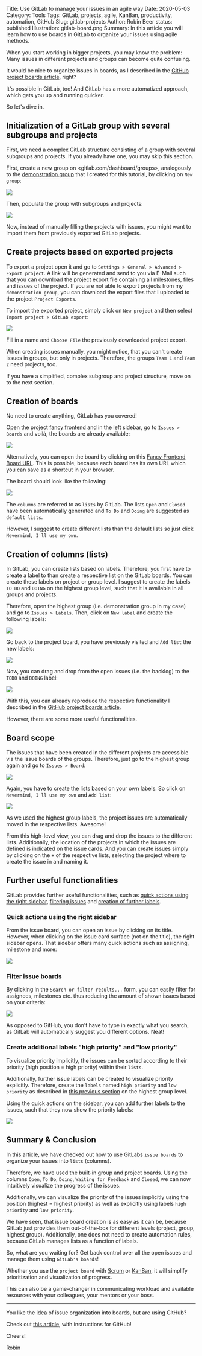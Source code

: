 Title: Use GitLab to manage your issues in an agile way
Date: 2020-05-03
Category: Tools
Tags: GitLab, projects, agile, KanBan, productivity, automation, GitHub
Slug: gitlab-projects
Author: Robin Beer
status: published
Illustration: gitlab-board.png 
Summary: In this article you will learn how to use boards in GitLab to organize your issues using agile methods.

When you start working in bigger projects, you may know the problem:
Many issues in different projects and groups can become quite confusing.

It would be nice to organize issues in boards, as I described in the [GitHub project boards article](https://www.robin-beer.de/github-projects.html#github-projects), right?

It's possible in GitLab, too! And GitLab has a more automatized approach, which gets you up and running quicker.

So let's dive in.

## Initialization of a GitLab group with several subgroups and projects

First, we need a complex GitLab structure consisting of a group with several subgroups and projects.
If you already have one, you may skip this section.

First, create a new group on <gitlab.com/dashboard/groups>, analogously to the [demonstration group](https://gitlab.com/demonstration-group) that I created for this tutorial, by clicking on `New group`:

![]({static}/Tools/images/gitlab-boards/2020-05-03-17-28-16.png)

Then, populate the group with subgroups and projects:

![]({static}/Tools/images/gitlab-boards/2020-05-03-18-09-41.png)


Now, instead of manually filling the projects with issues, you might want to import them from previously exported GitLab projects.

## Create projects based on exported projects

To export a project open it and go to `Settings > General > Advanced > Export project`. A link will be generated and send to you via E-Mail such that you can download the project export file containing all milestones, files and issues of the project. If you are not able to export projects from my `demonstration group`, you can download the export files that I uploaded to the project `Project Exports`.

To import the exported project, simply click on `New project` and then select `Import project > GitLab export`:

![]({static}/Tools/images/gitlab-boards/2020-05-03-17-42-02.png)

Fill in a name and `Choose File` the previously downloaded project export.

When creating issues manually, you might notice, that you can't create issues in groups, but only in projects. Therefore, the groups `Team 1` and `Team 2` need projects, too.

If you have a simplified, complex subgroup and project structure, move on to the next section.

## Creation of boards

No need to create anything, GitLab has you covered!

Open the project [fancy frontend](https://gitlab.com/demonstration-group/code/fancy-frontend) and in the left sidebar, go to `Issues > Boards` and voilà, the boards are already available:

![]({static}/Tools/images/gitlab-boards/2020-05-03-18-15-46.png)

Alternatively, you can open the board by clicking on this [Fancy Frontend Board URL](https://gitlab.com/demonstration-group/code/fancy-frontend). This is possible, because each board has its own URL which you can save as a shortcut in your browser.

The board should look like the following:

![]({static}/Tools/images/gitlab-boards/2020-05-03-18-18-45.png)

The `columns` are referred to as `lists` by GitLab. The lists `Open` and `Closed` have been automatically generated and `To Do` and `Doing` are suggested as `default lists`.

However, I suggest to create different lists than the default lists so just click `Nevermind, I'll use my own`.

## Creation of columns (lists)

In GitLab, you can create lists based on labels. Therefore, you first have to create a label to than create a respective list on the GitLab boards. You can create these labels on project or group level.
I suggest to create the labels `TO DO` and `DOING` on the highest group level, such that it is available in all groups and projects. 

Therefore, open the highest group (i.e. demonstration group in my case) and go to `Issues > Labels`. Then, click on `New label` and create the following labels:

![]({static}/Tools/images/gitlab-boards/2020-05-03-18-27-53.png)

Go back to the project board, you have previously visited and `Add list` the new labels:

![]({static}/Tools/images/gitlab-boards/2020-05-03-18-29-19.png)

Now, you can drag and drop from the open issues (i.e. the backlog) to the `TODO` and `DOING` label:

![]({static}/Tools/images/gitlab-boards/2020-05-03-18-31-04.png)

With this, you can already reproduce the respective functionality I described in the [GitHub project boards article]().

However, there are some more useful functionalities.

## Board scope

The issues that have been created in the different projects are accessible via the issue boards of the groups. Therefore, just go to the highest group again and go to `Issues > Board`:

![]({static}/Tools/images/gitlab-boards/2020-05-03-18-35-42.png)

Again, you have to create the lists based on your own labels. So click on `Nevermind, I'll use my own` and `Add list`:

![]({static}/Tools/images/gitlab-boards/2020-05-03-18-36-50.png)

As we used the highest group labels, the project issues are automatically moved in the respective lists. Awesome!

From this high-level view, you can drag and drop the issues to the different lists. Additionally, the location of the projects in which the issues are defined is indicated on the issue cards. And you can create issues simply by clicking on the `+` of the respective lists, selecting the project where to create the issue in and naming it.

## Further useful functionalities

GitLab provides further useful functionalities, such as [quick actions using the right sidebar](#quick-actions-using-the-right-sidebar), [filtering issues](#filter-issue-boards) and [creation of further labels](#create-additional-labels-%22high-priority%22-and-%22low-priority%22).

### Quick actions using the right sidebar

From the issue board, you can open an issue by clicking on its title. However, when clicking on the issue card surface (not on the title), the right sidebar opens. That sidebar offers many quick actions such as assigning, milestone and more:

![]({static}/Tools/images/gitlab-boards/2020-05-03-18-49-15.png)

### Filter issue boards

By clicking in the `Search or filter results...` form, you can easily filter for assignees, milestones etc. thus reducing the amount of shown issues based on your criteria:

![]({static}/Tools/images/gitlab-boards/2020-05-03-18-51-05.png)

As opposed to GitHub, you don't have to type in exactly what you search, as GitLab will automatically suggest you different options. Neat!

### Create additional labels "high priority" and "low priority" 

To visualize priority implicitly, the issues can be sorted according to their priority (high position = high priority) within their `lists`.

Additionally, further issue labels can be created to visualize priority explicitly. Therefore, create the `labels` named `high priority` and `low priority` as described in [this previous section](#creation-of-columns-lists) on the highest group level.

Using the quick actions on the sidebar, you can add further labels to the issues, such that they now show the priority labels:

![]({static}/Tools/images/gitlab-boards/2020-05-03-18-56-23.png)

## Summary & Conclusion

In this article, we have checked out how to use GitLabs `issue boards` to organize your issues into `lists` (columns).

Therefore, we have used the built-in group and project boards. Using the columns `Open`, `To Do`, `Doing`, `Waiting for Feedback` and `Closed`, we can now intuitively visualize the progress of the issues.

Additionally, we can visualize the priority of the issues implicitly using the position (highest = highest priority) as well as explicitly using labels `high priority` and `low priority`.

We have seen, that issue board creation is as easy as it can be, because GitLab just provides them out-of-the-box for different levels (project, group, highest group). Additionally, one does not need to create automation rules, because GitLab manages lists as a function of labels.

So, what are you waiting for? Get back control over all the open issues and manage them using `GitLab's boards`!

Whether you use the `project board` with [Scrum](https://www.scrum.org/resources/what-is-scrum) or [KanBan](https://www.atlassian.com/agile/kanban), it will simplify prioritization and visualization of progress.

This can also be a game-changer in communicating workload and available resources with your colleagues, your mentors or your boss.

---

You like the idea of issue organization into boards, but are using GitHub?

Check out [this article](https://www.robin-beer.de/github-projects.html#github-projects), with instructions for GitHub!

Cheers!

Robin